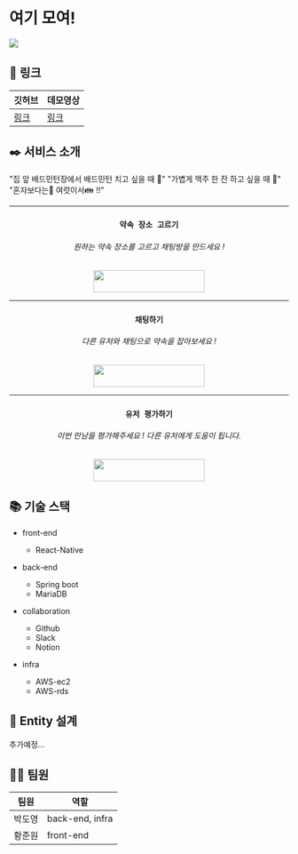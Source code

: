 # 여기 모여!
![](https://images.velog.io/images/dyparkkk/post/5a40a71a-d3b1-440c-9f72-da1992e4f098/gather%20here_logo2.png)

## 🔗 링크
깃허브 | 데모영상
--- | ---
[링크](https://github.com/dyparkkk/date_app_spring) | [링크](https://www.youtube.com/watch?v=O-puhurUpMU)

## ✒️ 서비스 소개
"집 앞 배드민턴장에서 배드민턴 치고 싶을 때 🏸"
"가볍게 맥주 한 잔 하고 싶을 때 🍺"
"혼자보다는👦 여럿이서👪 !!"


***

### <center>`약속 장소 고르기`</center>
###### <center>원하는 약속 장소를 고르고 채팅방을 만드세요 !</center>
<center><img src="https://images.velog.io/images/dyparkkk/post/cb09e310-29a0-4aa6-b2ec-dfb9f62baba2/map.png" height="40px" width="200px()"></center>

***

### <center>`채팅하기`</center>
###### <center> 다른 유저와 채팅으로 약속을 잡아보세요 ! </center>
<center><img src="https://images.velog.io/images/dyparkkk/post/4984feee-7d40-428f-b802-67177e24bfa1/chat.png" height="40px" width="200px()"></center>

***

### <center>`유저 평가하기`</center>
###### <center> 이번 만남을 평가해주세요 ! 다른 유저에게 도움이 됩니다.  </center>
<center><img src="https://images.velog.io/images/dyparkkk/post/ed522c7b-771d-4679-85df-152f05d8d08c/userinfo.png" height="40px" width="200px()"></center>

## 📚 기술 스택
- front-end 
  - React-Native
- back-end
  - Spring boot
  - MariaDB
- collaboration 
  - Github
  - Slack
  - Notion
    
- infra
  - AWS-ec2
  - AWS-rds


## 📝 Entity 설계
추가예정...


## 🏃‍♂️ 팀원

팀원 | 역할
---| ---
박도영| back-end, infra
황준원| front-end



